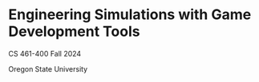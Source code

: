 # Engineering Simulations with Game Development Tools

CS 461-400 Fall 2024

Oregon State University
